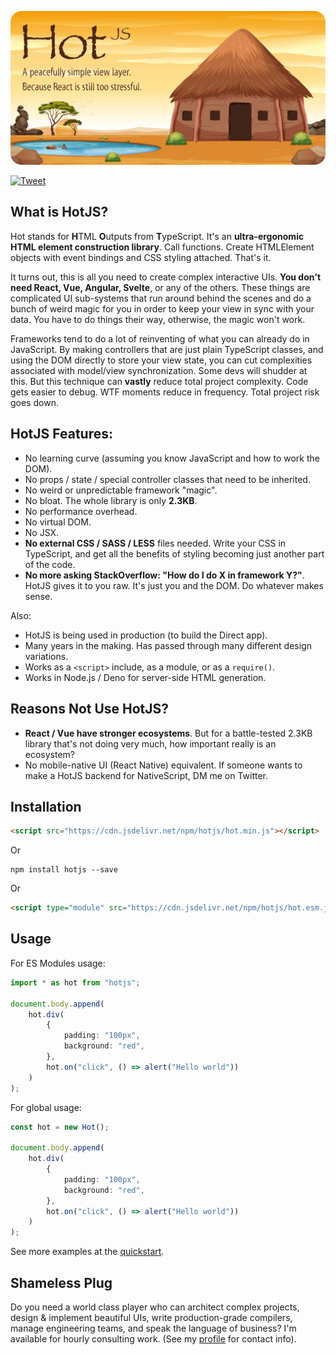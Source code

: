 <p align="center">
	<img src="readme-poster.png" alt="HotJS Poster Image">
</p>

[![Tweet](https://img.shields.io/twitter/url/http/shields.io.svg?style=social)](https://twitter.com/intent/tweet?text=Is%20React%20too%20complicated%3F%20Give%20Hut.js%20a%20go.&url=https://github.com/paul-go/Hut)

## What is HotJS?

Hot stands for **H**TML **O**utputs from **T**ypeScript. It's an **ultra-ergonomic HTML element construction library**. Call functions. Create HTMLElement objects with event bindings and CSS styling attached. That's it.

It turns out, this is all you need to create complex interactive UIs. **You don't need React, Vue, Angular, Svelte**, or any of the others. These things are complicated UI sub-systems that run around behind the scenes and do a bunch of weird magic for you in order to keep your view in sync with your data. You have to do things their way, otherwise, the magic won't work.

Frameworks tend to do a lot of reinventing of what you can already do in JavaScript. By making controllers that are just plain TypeScript classes, and using the DOM directly to store your view state, you can cut complexities associated with model/view synchronization. Some devs will shudder at this. But this technique can **vastly** reduce total project complexity. Code gets easier to debug. WTF moments reduce in frequency. Total project risk goes down.

## HotJS Features:

- No learning curve (assuming you know JavaScript and how to work the DOM).
- No props / state / special controller classes that need to be inherited.
- No weird or unpredictable framework "magic".
- No bloat. The whole library is only **2.3KB**.
- No performance overhead.
- No virtual DOM.
- No JSX.
- **No external CSS / SASS / LESS** files needed. Write your CSS in TypeScript, and get all the benefits of styling becoming just another part of the code.
- **No more asking StackOverflow: "How do I do X in framework Y?"**. HotJS gives it to you raw. It's just you and the DOM. Do whatever makes sense.

Also:

- HotJS is being used in production (to build the Direct app).
- Many years in the making. Has passed through many different design variations.
- Works as a `<script>` include, as a module, or as a `require()`.
- Works in Node.js / Deno for server-side HTML generation.

## Reasons Not Use HotJS?

- **React / Vue have stronger ecosystems**. But for a battle-tested 2.3KB library that's not doing very much, how important really is an ecosystem?
- No mobile-native UI (React Native) equivalent. If someone wants to make a HotJS backend for NativeScript, DM me on Twitter.

## Installation

```html
<script src="https://cdn.jsdelivr.net/npm/hotjs/hot.min.js"></script>
```
Or
```
npm install hotjs --save
```
Or
```html
<script type="module" src="https://cdn.jsdelivr.net/npm/hotjs/hot.esm.js"></script>
```

## Usage

For ES Modules usage:
```typescript
import * as hot from "hotjs";

document.body.append(
	hot.div(
		{
			padding: "100px",
			background: "red",
		},
		hot.on("click", () => alert("Hello world"))
	)
);
```

For global usage:
```typescript
const hot = new Hot();

document.body.append(
	hot.div(
		{
			padding: "100px",
			background: "red",
		},
		hot.on("click", () => alert("Hello world"))
	)
);
```

See more examples at the [quickstart](quickstart.md).

## Shameless Plug

Do you need a world class player who can architect complex projects, design & implement beautiful UIs, write production-grade compilers, manage engineering teams, and speak the language of business? I'm available for hourly consulting work. (See my [profile](https://github.com/paul-go) for contact info).
